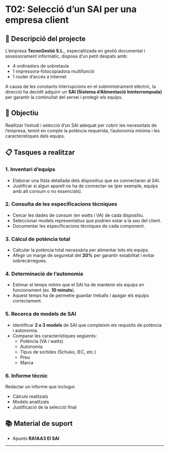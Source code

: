 # T02: Selecció d’un SAI per una empresa client

## 🏢 Descripció del projecte

L’empresa **TecnoGestió S.L.**, especialitzada en gestió documental i assessorament informàtic, disposa d’un petit despatx amb:

- 4 ordinadors de sobretaula
- 1 impressora-fotocopiadora multifunció
- 1 router d’accés a Internet

A causa de les constants interrupcions en el subministrament elèctric, la direcció ha decidit adquirir un **SAI (Sistema d’Alimentació Ininterrompuda)** per garantir la continuïtat del servei i protegir els equips.

## 🎯 Objectiu

Realitzar l’estudi i selecció d’un SAI adequat per cobrir les necessitats de l’empresa, tenint en compte la potència requerida, l’autonomia mínima i les característiques dels equips.

## 📋 Tasques a realitzar

### 1. Inventari d’equips

- Elaborar una llista detallada dels dispositius que es connectaran al SAI.
- Justificar si algun aparell no ha de connectar-se (per exemple, equips amb alt consum o no essencials).

### 2. Consulta de les especificacions tècniques

- Cercar les dades de consum (en watts i VA) de cada dispositiu.
- Seleccionar models representatius que podrien estar a la seu del client.
- Documentar les especificacions tècniques de cada component.

### 3. Càlcul de potència total

- Calcular la potència total necessària per alimentar tots els equips.
- Afegir un marge de seguretat del **20%** per garantir estabilitat i evitar sobrecàrregues.

### 4. Determinació de l’autonomia

- Estimar el temps mínim que el SAI ha de mantenir els equips en funcionament (ex. **10 minuts**).
- Aquest temps ha de permetre guardar treballs i apagar els equips correctament.

### 5. Recerca de models de SAI

- Identificar **2 o 3 models** de SAI que compleixin els requisits de potència i autonomia.
- Comparar les característiques següents:
  - Potència (VA i watts)
  - Autonomia
  - Tipus de sortides (Schuko, IEC, etc.)
  - Preu
  - Marca

### 6. Informe tècnic

Redactar un informe que inclogui:

- Càlculs realitzats
- Models analitzats
- Justificació de la selecció final

## 📚 Material de suport

- Apunts **RA1AA3 El SAI**

---


